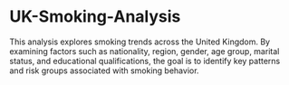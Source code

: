 # UK-Smoking-Analysis
This analysis explores smoking trends across the United Kingdom. By examining factors such as nationality, region, gender, age group, marital status, and educational qualifications, the goal is to identify key patterns and risk groups associated with smoking behavior. 
